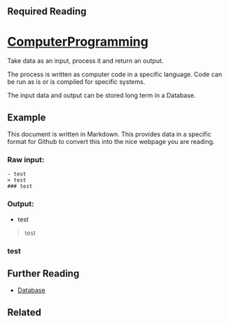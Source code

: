 ## Required Reading

# [ComputerProgramming](https://github.com/robs898/bongo/blob/master/ComputerProgramming.md)
Take data as an input, process it and return an output.

The process is written as computer code in a specific language. Code can be run as is or is compiled for specific systems.

The input data and output can be stored long term in a Database.

## Example
This document is written in Markdown. This provides data in a specific format for Github to convert this into the nice webpage you are reading.

### Raw input:
```
- test
> test
### test
```

### Output:
- test
> test
### test

## Further Reading
- [Database](https://github.com/robs898/bongo/blob/master/Database.md)

## Related
